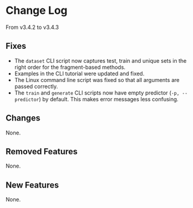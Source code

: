 # Change Log
From v3.4.2 to v3.4.3

## Fixes

- The `dataset` CLI script now captures test, train and unique sets in the right order for the fragment-based methods.
- Examples in the CLI tutorial were updated and fixed.
- The Linux command line script was fixed so that all arguments are passed correctly.
- The `train` and `generate` CLI scripts now have empty predictor (`-p, --predictor`) by default. This makes error messages less confusing.

## Changes

None.

## Removed Features

None.

## New Features

None.
